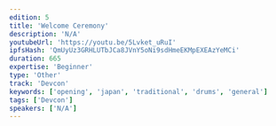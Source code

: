 ```yaml
---
edition: 5
title: 'Welcome Ceremony'
description: 'N/A'
youtubeUrl: 'https://youtu.be/5Lvket_uRuI'
ipfsHash: 'QmUyUz3GRHLUTbJCa8JVnY5oNi9sdHmeEKMpEXEAzYeMCi'
duration: 665
expertise: 'Beginner'
type: 'Other'
track: 'Devcon'
keywords: ['opening', 'japan', 'traditional', 'drums', 'general']
tags: ['Devcon']
speakers: ['N/A']
---
```

